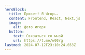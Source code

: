```yaml
---
heroBlock:
  title: Привет! Я Игорь.
  content: Frontend, React, Next,js
  image:
    alt: фото игоря
  button:
    text: Связаться со мной
    url: https://t.me/w00rg
lastmod: 2024-07-12T23:10:24.653Z
---
```

